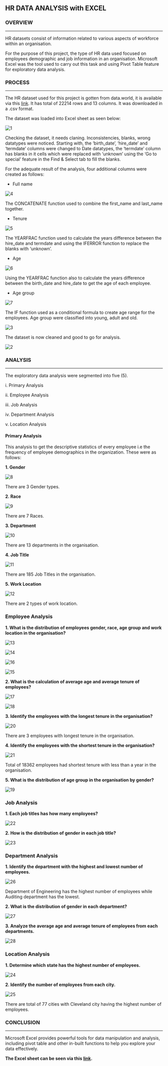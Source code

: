 ## HR DATA ANALYSIS with EXCEL

### OVERVIEW
---

HR datasets consist of information related to various aspects of workforce within an organisation.

For the purpose of this project, the type of HR data used focused on employees demographic and job information in an organisation. Microsoft Excel was the tool used to carry out this task and using Pivot Table feature for exploratory data analysis. 


### PROCESS
---

The HR dataset used for this project is gotten from data.world, it is available via this [link](https://data.world/markbradbourne/rwfd-real-world-fake-data/workspace/file?filename=Human+Resources.csv). It has total of 22214 rows and 13 columns. It was downloaded in a .csv format.

The dataset was loaded into Excel sheet as seen below:

![1](https://github.com/Dparagon/hr-data-analysis-with-excel/assets/128928568/50d3770b-2b36-4349-8aa2-ad63400c61bc)

Checking the dataset, it needs claning. Inconsistencies, blanks, wrong datatypes were noticed. Starting with, the ‘birth_date’, ‘hire_date’ and ‘termdate’ columns were changed to Date datatypes, the ‘termdate’ column has blanks in it cells which were replaced with ‘unknown’ using the ‘Go to special’ feature in the Find & Select tab to fill the blanks.

For the adequate result of the analysis, four additional columns were created as follows:

* Full name

![4](https://github.com/Dparagon/hr-data-analysis-with-excel/assets/128928568/50a039fc-0716-4039-8663-a635ab8d961d)

The CONCATENATE function used to combine the first_name and last_name together.


*	Tenure

![5](https://github.com/Dparagon/hr-data-analysis-with-excel/assets/128928568/4e41b6da-13d9-4aa6-9426-9ca9d6f1ea50)

The YEARFRAC function used to calculate the years difference between the hire_date and termdate and using the IFERROR function to replace the blanks with ‘unknown’.


*	Age

![6](https://github.com/Dparagon/hr-data-analysis-with-excel/assets/128928568/97e48874-c9ad-4e26-b405-e0d5a3f2bfd0)

Using the YEARFRAC function also to calculate the years difference between the birth_date and hire_date to get the age of each employee.


*	Age group

![7](https://github.com/Dparagon/hr-data-analysis-with-excel/assets/128928568/3afc8297-7bf0-4072-a623-6b21b66b6495)

The IF function used as a conditional formula to create age range for the employees. Age group were classified into young, adult and old.

![3](https://github.com/Dparagon/hr-data-analysis-with-excel/assets/128928568/2dca10c2-1ca2-4dae-ab3c-388d3e50a13a)


The dataset is now cleaned and good to go for analysis.

![2](https://github.com/Dparagon/hr-data-analysis-with-excel/assets/128928568/3740260e-259e-4ef8-b45f-52e0cecd821c)


### ANALYSIS
---

The exploratory data analysis were segmented into five (5).

i.	Primary Analysis

ii.	Employee Analysis

iii.	Job Analysis

iv.	Department Analysis

v.	Location Analysis

#### Primary Analysis
This analysis to get the descriptive statistics of every employee i.e the frequency of employee demographics in the organization. These were as follows:

**1. Gender**

![8](https://github.com/Dparagon/hr-data-analysis-with-excel/assets/128928568/8e90b880-d684-4386-a484-de00cd9a23ba)

There are 3 Gender types.


**2. Race**

![9](https://github.com/Dparagon/hr-data-analysis-with-excel/assets/128928568/41d88209-b13d-48e0-abed-93eea1fef638)

There are 7 Races.


**3. Department**

![10](https://github.com/Dparagon/hr-data-analysis-with-excel/assets/128928568/2d94b97a-0e74-4052-9327-f8d4e61b98e7)

There are 13 departments in the organisation.


**4. Job Title**

![11](https://github.com/Dparagon/hr-data-analysis-with-excel/assets/128928568/660b5c68-85f0-4626-a656-2d30eccbb3c1)

There are 185 Job Titles in the organisation.


**5.	Work Location**

![12](https://github.com/Dparagon/hr-data-analysis-with-excel/assets/128928568/bec757d2-c603-44d0-aaa3-fa33c6f892c9)

There are 2 types of work location.



### Employee Analysis

**1.	What is the distribution of employees gender, race, age group and work location in the organisation?**

![13](https://github.com/Dparagon/hr-data-analysis-with-excel/assets/128928568/78f3f19b-d2b8-448a-aa47-946a66e8ccd6)

![14](https://github.com/Dparagon/hr-data-analysis-with-excel/assets/128928568/d4542cc9-b2aa-4f78-a5e5-e5f319a01010)

![16](https://github.com/Dparagon/hr-data-analysis-with-excel/assets/128928568/1a7b5ca1-9ae2-4971-bf7a-7d40e1331646)

![15](https://github.com/Dparagon/hr-data-analysis-with-excel/assets/128928568/351ad36f-215e-4955-b6fa-4ba5825b9190)


**2.	What is the calculation of average age and average tenure of employees?**

![17](https://github.com/Dparagon/hr-data-analysis-with-excel/assets/128928568/de8a3565-7d0e-4c9c-9e32-358cdd8e2f2a)

![18](https://github.com/Dparagon/hr-data-analysis-with-excel/assets/128928568/4edca650-d40e-402c-b918-ee4f3c3d8bbc)


**3.	Identify the employees with the longest tenure in the organisation?**

![20](https://github.com/Dparagon/hr-data-analysis-with-excel/assets/128928568/913c3224-16de-4db0-b428-acedc94b7695)

There are 3 employees with longest tenure in the organisation.


**4.	Identify the employees with the shortest tenure in the organisation?**

![21](https://github.com/Dparagon/hr-data-analysis-with-excel/assets/128928568/45e64d24-2f3f-4ecf-a24b-0001784d646f)

Total of 18362 employees had shortest tenure with less than a year in the organisation.


**5.	What is the distribution of age group in the organisation by gender?**

![19](https://github.com/Dparagon/hr-data-analysis-with-excel/assets/128928568/fb3847e7-9ea6-47a7-81f1-cea1c878592d)



### Job Analysis

**1.	Each job titles has how many employees?**

![22](https://github.com/Dparagon/hr-data-analysis-with-excel/assets/128928568/9afd3339-3507-43ef-a17b-dc2982e947ee)


**2.	How is the distribution of gender in each job title?**

![23](https://github.com/Dparagon/hr-data-analysis-with-excel/assets/128928568/8ddbae74-07c5-4d5d-b687-9c627cdbe510)



### Department Analysis

**1.	Identify the department with the highest and lowest number of employees.**

![26](https://github.com/Dparagon/hr-data-analysis-with-excel/assets/128928568/af308243-0067-4fc5-a6c0-6a982465f67d)

Department of Engineering has the highest number of employees while Auditing department has the lowest.


**2.	What is the distribution of gender in each department?**

![27](https://github.com/Dparagon/hr-data-analysis-with-excel/assets/128928568/f19c4fae-d08b-4830-9c27-24b483cfec65)


**3.	Analyze the average age and average tenure of employees from each departments.**

![28](https://github.com/Dparagon/hr-data-analysis-with-excel/assets/128928568/45e54a08-6f65-40ba-bfa7-22f6e8f17f3a)



### Location Analysis

**1.	Determine which state has the highest number of employees.**

![24](https://github.com/Dparagon/hr-data-analysis-with-excel/assets/128928568/81691fcc-7d97-4056-b640-206a32b73000)


**2.	Identify the number of employees from each city.**

![25](https://github.com/Dparagon/hr-data-analysis-with-excel/assets/128928568/d56a66d2-97cf-4647-aee7-ec17a9ccde11)

There are total of 77 cities with Cleveland city having the highest number of employees.


### CONCLUSION
---

Microsoft Excel provides powerful tools for data manipulation and analysis, including pivot table and other in-built functions to help you explore your data effectively.

**The Excel sheet can be seen via this [link](https://4g56xz-my.sharepoint.com/:x:/g/personal/atollyguy_4g56xz_onmicrosoft_com/Ec3_hsbxoJVOo1LIEcgjBekBUy_QvzBfxHQsUqjEHe-eUg?e=3TZq65).**







